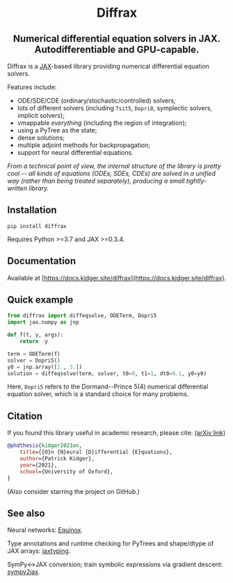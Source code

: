 <h1 align='center'>Diffrax</h1>
<h2 align='center'>Numerical differential equation solvers in JAX. Autodifferentiable and GPU-capable.</h2>

Diffrax is a [JAX](https://github.com/google/jax)-based library providing numerical differential equation solvers.

Features include:

- ODE/SDE/CDE (ordinary/stochastic/controlled) solvers;
- lots of different solvers (including `Tsit5`, `Dopri8`, symplectic solvers, implicit solvers);
- vmappable _everything_ (including the region of integration);
- using a PyTree as the state;
- dense solutions;
- multiple adjoint methods for backpropagation;
- support for neural differential equations.

_From a technical point of view, the internal structure of the library is pretty cool -- all kinds of equations (ODEs, SDEs, CDEs) are solved in a unified way (rather than being treated separately), producing a small tightly-written library._

## Installation

```
pip install diffrax
```

Requires Python >=3.7 and JAX >=0.3.4.

## Documentation

Available at [https://docs.kidger.site/diffrax](https://docs.kidger.site/diffrax).

## Quick example

```python
from diffrax import diffeqsolve, ODETerm, Dopri5
import jax.numpy as jnp

def f(t, y, args):
    return -y

term = ODETerm(f)
solver = Dopri5()
y0 = jnp.array([2., 3.])
solution = diffeqsolve(term, solver, t0=0, t1=1, dt0=0.1, y0=y0)
```

Here, `Dopri5` refers to the Dormand--Prince 5(4) numerical differential equation solver, which is a standard choice for many problems.

## Citation

If you found this library useful in academic research, please cite: [(arXiv link)](https://arxiv.org/abs/2202.02435)

```bibtex
@phdthesis{kidger2021on,
    title={{O}n {N}eural {D}ifferential {E}quations},
    author={Patrick Kidger},
    year={2021},
    school={University of Oxford},
}
```

(Also consider starring the project on GitHub.)

## See also

Neural networks: [Equinox](https://github.com/patrick-kidger/equinox).

Type annotations and runtime checking for PyTrees and shape/dtype of JAX arrays: [jaxtyping](https://github.com/google/jaxtyping).

SymPy<->JAX conversion; train symbolic expressions via gradient descent: [sympy2jax](https://github.com/google/sympy2jax).
